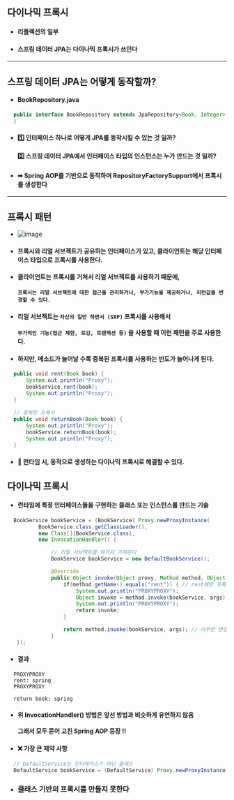## 다이나믹 프록시
  - #### 리플렉션의 일부
  - #### 스프링 데이터 JPA는 다이나믹 프록시가 쓰인다
----------
## 스프링 데이터 JPA는 어떻게 동작할까?
  - #### BookRepository.java
  ``` java
    public interface BookRepository extends JpaRepository<Book, Integer> {
    }
  ```
  - #### 1️⃣ 인터페이스 하나로 어떻게 JPA를 동작시킬 수 있는 것 일까? <br><br> 2️⃣ 스프링 데이터 JPA에서 인터페이스 타입의 인스턴스는 누가 만드는 것 일까?
  - #### ➡ Spring AOP를 기반으로 동작하며 RepositoryFactorySupport에서 프록시를 생성한다
--------
## 프록시 패턴
  - ![image](https://user-images.githubusercontent.com/35948339/136430879-2b8efe0d-0b83-40f3-b3cc-65a9c69ad8d3.png)
  - #### 프록시와 리얼 서브젝트가 공유하는 인터페이스가 있고, 클라이언트는 해당 인터페이스 타입으로 프록시를 사용한다.
  - #### 클라이언트는 프록시를 거쳐서 리얼 서브젝트를 사용하기 때문에, <br><br> `프록시는 리얼 서브젝트에 대한 접근을 관리하거나, 부가기능을 제공하거나, 리턴값을 변경할 수 있다.`
  - #### 리얼 서브젝트는 `자신의 일만 하면서 (SRP)` 프록시를 사용해서 <br><br> `부가적인 기능(접근 제한, 로깅, 트랜잭션 등)` 을 사용할 때 이런 패턴을 주로 사용한다.
  - #### 하지만, 메소드가 늘어날 수록 중복된 프록시를 사용하는 빈도가 늘어나게 된다.
  ``` java
    public void rent(Book book) {
        System.out.println("Proxy");
        bookService.rent(book);
        System.out.println("Proxy");
    }
    
    // 중복된 프록시
    public void returnBook(Book book) {
        System.out.println("Proxy");
        bookService.returnBook(book);
        System.out.println("Proxy");
    }
  ```
  - #### 📍 런타임 시, 동적으로 생성하는 다이나믹 프록시로 해결할 수 있다.

## 다이나믹 프록시
  - #### 런타임에 특정 인터페이스들을 구현하는 클래스 또는 인스턴스를 만드는 기술
  ``` java
    BookService bookService = (BookService) Proxy.newProxyInstance(
            BookService.class.getClassLoader(),
            new Class[]{BookService.class},
            new InvocationHandler() {

                // 리얼 서브젝트를 여기서 가져온다
                BookService bookService = new DefaultBookService();

                @Override
                public Object invoke(Object proxy, Method method, Object[] args) throws Throwable {
                    if(method.getName().equals("rent")) { // rent에만 프록시 적용
                        System.out.println("PROXYPROXY");
                        Object invoke = method.invoke(bookService, args);
                        System.out.println("PROXYPROXY");
                        return invoke;
                    }

                    return method.invoke(bookService, args); // 아무런 변경 없는 프록시
                }
     });
  ```
  - #### 결과
  ```
    PROXYPROXY
    rent: spring
    PROXYPROXY
    
    return book: spring
  ```
  - #### 위 InvocationHandler() 방법은 앞선 방법과 비슷하게 유연하지 않음 <br><br> 그래서 모두 뜯어 고친 Spring AOP 등장 ‼
  - #### ❌ 가장 큰 제약 사항
  ``` java
    // DefaultService는 인터페이스가 아닌 클래스
    DefaultService bookService = (DefaultService) Proxy.newProxyInstance {...}
  ```
  - ### 클래스 기반의 프록시를 만들지 못한다
